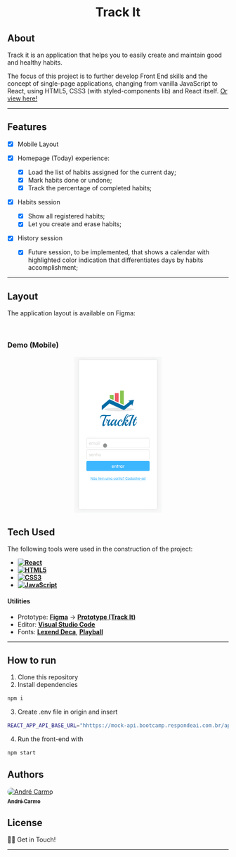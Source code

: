 <h1 align="center">
    Track It
</h1>

## About

Track it is an application that helps you to easily create and maintain good and healthy habits.<br>

The focus of this project is to further develop Front End skills and the concept of single-page applications, changing from vanilla JavaScript to React, using HTML5, CSS3 (with styled-components lib) and React itself. <a href="https://track-it-kappa.vercel.app" target="_blank">Or view here!</a>

---

## Features

-   [x] Mobile Layout

-   [x] Homepage (Today) experience:

    -   [x] Load the list of habits assigned for the current day;
    -   [x] Mark habits done or undone;
    -   [x] Track the percentage of completed habits;

-   [x] Habits session

    -   [x] Show all registered habits;
    -   [x] Let you create and erase habits;

-   [x] History session

    -   [x] Future session, to be implemented, that shows a calendar with highlighted color indication that differentiates days by habits accomplishment;

---

## Layout

The application layout is available on Figma:

<a href="https://www.figma.com/file/3r8MSf9dIPuFlvZHuHTZXF/TrackIt?node-id=0%3A1">
  <img alt="" src="https://img.shields.io/badge/%20Layout%20-Figma-%2304D361?style=for-the-badge&logo=appveyor">
</a>

### Demo (Mobile)

<p align="center">
  <img alt="Using screen GIF" title="#Usage" src="src/assets/trackIt.gif" width="200px" height="355px">
</p>

## Tech Used

The following tools were used in the construction of the project:

-   **[![React](https://img.shields.io/badge/React-20232A?style=for-the-badge&logo=react&logoColor=61DAFB)](https://reactjs.org/)**
-   **[![HTML5](https://img.shields.io/badge/HTML5-E34F26?style=for-the-badge&logo=html5&logoColor=white)](https://html5.org/)**
-   **[![CSS3](https://img.shields.io/badge/CSS3-1572B6?style=for-the-badge&logo=css3&logoColor=white)](https://www.w3.org/Style/CSS/Overview.en.html)**
-   **[![JavaScript](https://img.shields.io/badge/JavaScript-F7DF1E?style=for-the-badge&logo=javascript&logoColor=black)](https://www.javascript.com/)**

#### **Utilities**

-   Prototype: **[Figma](https://www.figma.com/)** → **[Prototype (Track It)](https://www.figma.com/file/rc7ZTYfLZg9zpGahWB1aXb/Cineflex?node-id=0%3A1)**
-   Editor: **[Visual Studio Code](https://code.visualstudio.com/)**
-   Fonts: **[Lexend Deca](https://fonts.google.com/specimen/Lexend+Deca)**, **[Playball](https://fonts.google.com/specimen/Playball)**

---

## How to run

1. Clone this repository
2. Install dependencies

```bash
npm i
```

3. Create .env file in origin and insert

```bash
REACT_APP_API_BASE_URL="hhttps://mock-api.bootcamp.respondeai.com.br/api/v2/trackit"
```

4. Run the front-end with

```bash
npm start
```

## Authors

<p>
<a style="border-radius: 50px;" width="100px;" href="https://github.com/carmoandre">
 <img style="border-radius: 50px;" src="https://avatars.githubusercontent.com/u/35240214?v=4" width="100px;" alt="André Carmo"/>
 <br />
 <sub><b>André Carmo</b></sub></a>
 <br />

## </p>

## License

👋🏽 Get in Touch!

---
